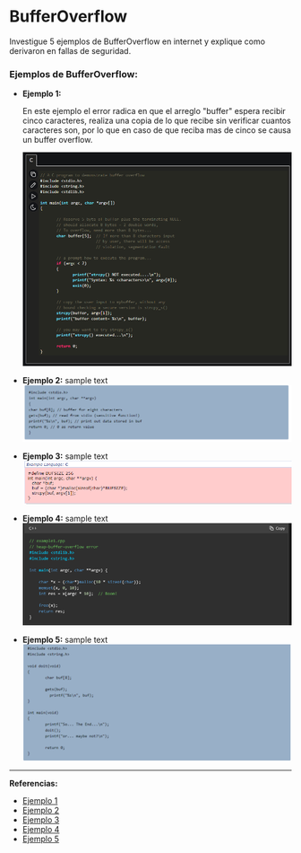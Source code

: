 # BufferOverflow
Investigue 5 ejemplos de BufferOverflow en internet y explique como derivaron en fallas de seguridad.

### Ejemplos de BufferOverflow:

- **Ejemplo 1:**

  En este ejemplo el error radica en que el arreglo "buffer" espera recibir cinco caracteres, realiza una copia de lo
  que recibe sin verificar cuantos caracteres son, por lo que en caso de que reciba mas de cinco se causa un buffer
  overflow.
  
  ![](https://github.com/raulvillalpando/BufferOverflow/blob/main/image_2023-11-06_202557125.png)

- **Ejemplo 2:**
  sample text
  ![](https://github.com/raulvillalpando/BufferOverflow/blob/main/image_2023-11-06_210557868.png)

- **Ejemplo 3:**
 sample text
 ![](https://github.com/raulvillalpando/BufferOverflow/blob/main/image_2023-11-06_210959371.png)

 - **Ejemplo 4:**
 sample text
 ![](https://github.com/raulvillalpando/BufferOverflow/blob/main/image_2023-11-06_211429596.png)

 - **Ejemplo 5:**
 sample text
 ![](https://github.com/raulvillalpando/BufferOverflow/blob/main/image_2023-11-06_211559041.png)

---

**Referencias:**
- [Ejemplo 1](https://www.geeksforgeeks.org/buffer-overflow-attack-with-example/)
- [Ejemplo 2](https://owasp.org/www-community/attacks/Buffer_overflow_attack)
- [Ejemplo 3](https://cwe.mitre.org/data/definitions/122.html)
- [Ejemplo 4](https://learn.microsoft.com/en-us/cpp/sanitizers/error-heap-buffer-overflow?view=msvc-170)
- [Ejemplo 5](https://owasp.org/www-community/attacks/Buffer_overflow_attack)

